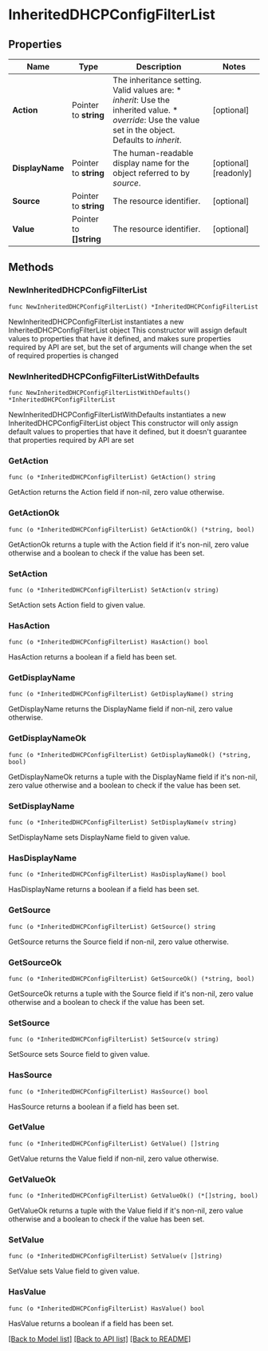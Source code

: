 # InheritedDHCPConfigFilterList

## Properties

Name | Type | Description | Notes
------------ | ------------- | ------------- | -------------
**Action** | Pointer to **string** | The inheritance setting.  Valid values are: * _inherit_: Use the inherited value. * _override_: Use the value set in the object.  Defaults to _inherit_. | [optional] 
**DisplayName** | Pointer to **string** | The human-readable display name for the object referred to by _source_. | [optional] [readonly] 
**Source** | Pointer to **string** | The resource identifier. | [optional] 
**Value** | Pointer to **[]string** | The resource identifier. | [optional] 

## Methods

### NewInheritedDHCPConfigFilterList

`func NewInheritedDHCPConfigFilterList() *InheritedDHCPConfigFilterList`

NewInheritedDHCPConfigFilterList instantiates a new InheritedDHCPConfigFilterList object
This constructor will assign default values to properties that have it defined,
and makes sure properties required by API are set, but the set of arguments
will change when the set of required properties is changed

### NewInheritedDHCPConfigFilterListWithDefaults

`func NewInheritedDHCPConfigFilterListWithDefaults() *InheritedDHCPConfigFilterList`

NewInheritedDHCPConfigFilterListWithDefaults instantiates a new InheritedDHCPConfigFilterList object
This constructor will only assign default values to properties that have it defined,
but it doesn't guarantee that properties required by API are set

### GetAction

`func (o *InheritedDHCPConfigFilterList) GetAction() string`

GetAction returns the Action field if non-nil, zero value otherwise.

### GetActionOk

`func (o *InheritedDHCPConfigFilterList) GetActionOk() (*string, bool)`

GetActionOk returns a tuple with the Action field if it's non-nil, zero value otherwise
and a boolean to check if the value has been set.

### SetAction

`func (o *InheritedDHCPConfigFilterList) SetAction(v string)`

SetAction sets Action field to given value.

### HasAction

`func (o *InheritedDHCPConfigFilterList) HasAction() bool`

HasAction returns a boolean if a field has been set.

### GetDisplayName

`func (o *InheritedDHCPConfigFilterList) GetDisplayName() string`

GetDisplayName returns the DisplayName field if non-nil, zero value otherwise.

### GetDisplayNameOk

`func (o *InheritedDHCPConfigFilterList) GetDisplayNameOk() (*string, bool)`

GetDisplayNameOk returns a tuple with the DisplayName field if it's non-nil, zero value otherwise
and a boolean to check if the value has been set.

### SetDisplayName

`func (o *InheritedDHCPConfigFilterList) SetDisplayName(v string)`

SetDisplayName sets DisplayName field to given value.

### HasDisplayName

`func (o *InheritedDHCPConfigFilterList) HasDisplayName() bool`

HasDisplayName returns a boolean if a field has been set.

### GetSource

`func (o *InheritedDHCPConfigFilterList) GetSource() string`

GetSource returns the Source field if non-nil, zero value otherwise.

### GetSourceOk

`func (o *InheritedDHCPConfigFilterList) GetSourceOk() (*string, bool)`

GetSourceOk returns a tuple with the Source field if it's non-nil, zero value otherwise
and a boolean to check if the value has been set.

### SetSource

`func (o *InheritedDHCPConfigFilterList) SetSource(v string)`

SetSource sets Source field to given value.

### HasSource

`func (o *InheritedDHCPConfigFilterList) HasSource() bool`

HasSource returns a boolean if a field has been set.

### GetValue

`func (o *InheritedDHCPConfigFilterList) GetValue() []string`

GetValue returns the Value field if non-nil, zero value otherwise.

### GetValueOk

`func (o *InheritedDHCPConfigFilterList) GetValueOk() (*[]string, bool)`

GetValueOk returns a tuple with the Value field if it's non-nil, zero value otherwise
and a boolean to check if the value has been set.

### SetValue

`func (o *InheritedDHCPConfigFilterList) SetValue(v []string)`

SetValue sets Value field to given value.

### HasValue

`func (o *InheritedDHCPConfigFilterList) HasValue() bool`

HasValue returns a boolean if a field has been set.


[[Back to Model list]](../README.md#documentation-for-models) [[Back to API list]](../README.md#documentation-for-api-endpoints) [[Back to README]](../README.md)


